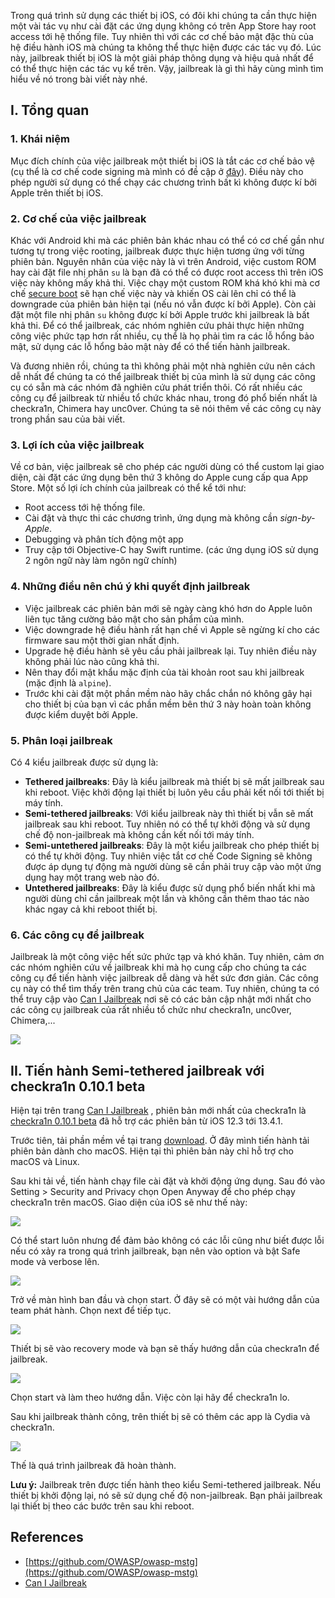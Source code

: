 Trong quá trình sử dụng các thiết bị iOS, có đôi khi chúng ta cần thực hiện một vài tác vụ như cài đặt các ứng dụng không có trên App Store hay root access tới hệ thống file. Tuy nhiên thì với các cơ chế bảo mật đặc thù của hệ điều hành iOS mà chúng ta không thể thực hiện được các tác vụ đó. Lúc này, jailbreak thiết bị iOS là một giải pháp thông dụng và hiệu quả nhất để có thể thực hiện các tác vụ kể trên. Vậy, jailbreak là gì thì hãy cùng mình tìm hiểu về nó trong bài viết này nhé.

## I. Tổng quan
### 1. Khái niệm
Mục đích chính của việc jailbreak một thiết bị iOS là tắt các cơ chế bảo vệ (cụ thể là cơ chế code signing mà mình có đề cập ở [đây](https://viblo.asia/p/ios-security-architecture-ByEZk6pqKQ0#_iv-code-signing-3)). Điều này cho phép người sử dụng có thể chạy các chương trình bất kì không được kí bởi Apple trên thiết bị iOS.

### 2. Cơ chế của việc jailbreak
Khác với Android khi mà các phiên bản khác nhau có thể có cơ chế gần như tương tự trong việc rooting, jailbreak được thực hiện tương ứng với từng phiên bản. Nguyên nhân của việc này là vì trên Android, việc custom ROM hay cài đặt file nhị phân `su` là bạn đã có thể có được root access thì trên iOS việc này không mấy khả thi. Việc chạy một custom ROM khá khó khi mà cơ chế [secure boot](https://viblo.asia/p/ios-security-architecture-ByEZk6pqKQ0#_iii-secure-boot-2) sẽ hạn chế việc này và khiến OS cài lên chỉ có thể là downgrade của phiên bản hiện tại (nếu nó vẫn được kí bởi Apple). Còn cài đặt một file nhị phân `su` không được kí bởi Apple trước khi jailbreak là bất khả thi. Để có thể jailbreak, các nhóm nghiên cứu phải thực hiện những công việc phức tạp hơn rất nhiều, cụ thể là họ phải tìm ra các lỗ hổng bảo mật, sử dụng các lỗ hổng bảo mật này để có thể tiến hành jailbreak.

Và đương nhiên rồi, chúng ta thì không phải một nhà nghiên cứu nên cách dễ nhất để chúng ta có thể jailbreak thiết bị của mình là sử dụng các công cụ có sẵn mà các nhóm đã nghiên cứu phát triển thôi. Có rất nhiều các công cụ để jailbreak từ nhiều tổ chức khác nhau, trong đó phổ biến nhất là checkra1n, Chimera hay unc0ver. Chúng ta sẽ nói thêm về các công cụ này trong phần sau của bài viết.


### 3. Lợi ích của việc jailbreak
Về cơ bản, việc jailbreak sẽ cho phép các người dùng có thể custom lại giao diện, cài đặt các ứng dụng bên thứ 3 không do Apple cung cấp qua App Store. Một số lợi ích chính của jailbreak có thể kể tới như:
- Root access tới hệ thống file.
- Cài đặt và thực thi các chương trình, ứng dụng mà không cần *sign-by-Apple*.
- Debugging và phân tích động một app
- Truy cập tới Objective-C hay Swift runtime. (các ứng dụng iOS sử dụng 2 ngôn ngữ này làm ngôn ngữ chính)

### 4. Những điều nên chú ý khi quyết định jailbreak
- Việc jailbreak các phiên bản mới sẽ ngày càng khó hơn do Apple luôn liên tục tăng cường bảo mật cho sản phẩm của mình.
- Việc downgrade hệ điều hành rất hạn chế vì Apple sẽ ngừng kí cho các firmware sau một thời gian nhất định.
- Upgrade hệ điều hành sẽ yêu cầu phải jailbreak lại. Tuy nhiên điều này không phải lúc nào cũng khả thi.
- Nên thay đổi mật khẩu mặc định của tài khoản root sau khi jailbreak (mặc định là `alpine`).
- Trước khi cài đặt một phần mềm nào hãy chắc chắn nó không gây hại cho thiết bị của bạn vì các phần mềm bên thứ 3 này hoàn toàn không được kiểm duyệt bởi Apple.

### 5. Phân loại jailbreak
Có 4 kiểu jailbreak được sử dụng là:
- **Tethered jailbreaks**: Đây là kiểu jailbreak mà thiết bị sẽ mất jailbreak sau khi reboot. Việc khởi động lại thiết bị luôn yêu cầu phải kết nối tới thiết bị máy tính.
- **Semi-tethered jailbreaks**: Với kiểu jailbreak này thì thiết bị vẫn sẽ mất jailbreak sau khi reboot. Tuy nhiên nó có thể tự khởi động và sử dụng chế độ non-jailbreak mà không cần kết nối tới máy tính.
- **Semi-untethered jailbreaks**: Đây là một kiểu jailbreak cho phép thiết bị có thể tự khởi động. Tuy nhiên việc tắt cơ chế Code Signing sẽ không được áp dụng tự động mà người dùng sẽ cần phải truy cập vào một ứng dụng hay một trang web nào đó.
- **Untethered jailbreaks**: Đây là kiểu được sử dụng phổ biến nhất khi mà người dùng chỉ cần jailbreak một lần và không cần thêm thao tác nào khác ngay cả khi reboot thiết bị.

### 6. Các công cụ để jailbreak
Jailbreak là một công việc hết sức phức tạp và khó khăn. Tuy nhiên, cảm ơn các nhóm nghiên cứu về jailbreak khi mà họ cung cấp cho chúng ta các công cụ để tiến hành việc jailbreak dễ dàng và hết sức đơn giản. Các công cụ này có thể tìm thấy trên trang chủ của các team. Tuy nhiên, chúng ta có thể truy cập vào [Can I Jailbreak](https://canijailbreak.com/) nơi sẽ có các bản cập nhật mới nhất cho các công cụ jailbreak của rất nhiều tổ chức như checkra1n, unc0ver, Chimera,...

![](https://images.viblo.asia/fc78d39c-48ff-410f-9074-f80c46f86feb.png)

## II. Tiến hành Semi-tethered jailbreak với checkra1n 0.10.1 beta
Hiện tại trên trang [Can I Jailbreak](https://canijailbreak.com/) , phiên bản mới nhất của checkra1n là [checkra1n 0.10.1 beta](https://checkra.in/) đã hỗ trợ các  phiên bản từ iOS 12.3 tới 13.4.1. 

Trước tiên, tải phần mềm về tại trang [download](https://checkra.in/releases/0.10.1-beta#all-downloads). Ở đây mình tiến hành tải phiên bản dành cho macOS. Hiện tại thì phiên bản này chỉ hỗ trợ cho macOS và Linux.

Sau khi tải về, tiến hành chạy file cài đặt và khởi động ứng dụng. Sau đó vào Setting > Security and Privacy chọn Open Anyway để cho phép chạy checkra1n trên macOS. Giao diện của iOS sẽ như thế này:

![](https://images.viblo.asia/31826db5-9ed6-4357-a00d-35e4c64ac6d7.png)

Có thể start luôn nhưng để đảm bảo không có các lỗi cũng như biết được lỗi nếu có xảy ra trong quá trình jailbreak, bạn nên vào option và bật Safe mode và verbose lên.

![](https://images.viblo.asia/d9fe6aab-d509-42a9-ad3f-80ce9f235e46.png)

Trở về màn hình ban đầu và chọn start. Ở đây sẽ có một vài hướng dẫn của team phát hành. Chọn next để tiếp tục.

![](https://images.viblo.asia/4ad1f1b5-3ba4-44ac-81a7-d97806955638.png)

Thiết bị sẽ vào recovery mode và bạn sẽ thấy hướng dẫn của checkra1n để jailbreak.

![](https://images.viblo.asia/5929f877-222b-495e-a38a-7c8e4d6f6385.png)

Chọn start và làm theo hướng dẫn. Việc còn lại hãy để checkra1n lo.

Sau khi jailbreak thành công, trên thiết bị sẽ có thêm các app là Cydia và checkra1n.

![](https://images.viblo.asia/e3b3db24-0bb1-4a64-b65d-51dc1e4da4ef.PNG)

Thế là quá trình jailbreak đã hoàn thành. 

**Lưu ý:** Jailbreak trên được tiến hành theo kiểu Semi-tethered jailbreak. Nếu thiết bị khởi động lại, nó sẽ sử dụng chế độ non-jailbreak. Bạn phải jailbreak lại thiết bị theo các bước trên sau khi reboot.

## References
- [https://github.com/OWASP/owasp-mstg](https://github.com/OWASP/owasp-mstg)
- [Can I Jailbreak](https://canijailbreak.com/)